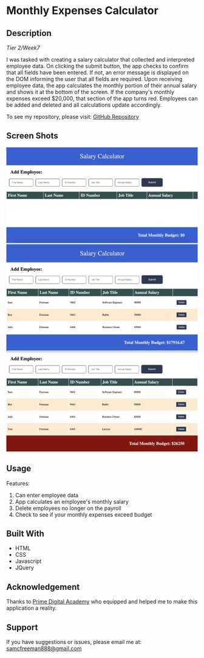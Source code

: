 # Monthly Expenses Calculator

## Description

_Tier 2/Week7_

I was tasked with creating a salary calculator that collected and interpreted employee data.  On clicking the submit button, the app checks to confirm that all fields have been entered. If not, an error message is displayed on the DOM informing the user that all fields are required.  Upon receiving employee data, the app calculates the monthly portion of their annual salary and shows it at the bottom of the screen. If the company's monthly expenses exceed $20,000, that section of the app turns red. Employees can be added and deleted and all calculations update accordingly.

To see my repository, please visit: [GitHub Repository](https://github.com/sam-c-freeman/weekend-jquery-salary-calculator-final)

## Screen Shots

<img src="Salary-Calculator-Page-Load.png"/>

<img src="Salary-Calculator-With-Data.png"/>

<img src="Calculator-Over-Budget.png"/>


## Usage
Features:

1. Can enter employee data
2. App calculates an employee's monthly salary
3. Delete employees no longer on the payroll
4. Check to see if your monthly expenses exceed budget

## Built With

* HTML
* CSS
* Javascript
* JQuery

## Acknowledgement
Thanks to [Prime Digital Academy](www.primeacademy.io) who equipped and helped me to make this application a reality. 

## Support
If you have suggestions or issues, please email me at: <samcfreeman888@gmail.com>